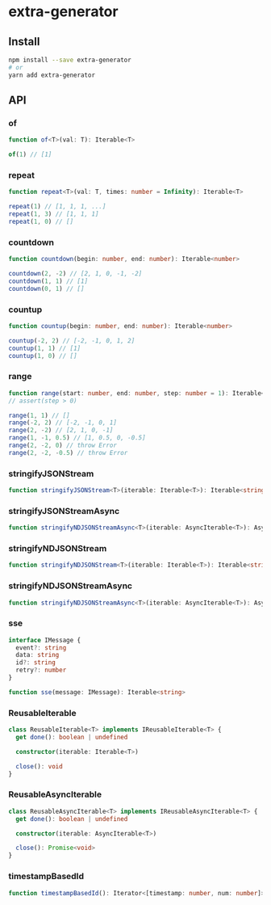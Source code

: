 # extra-generator

## Install

```sh
npm install --save extra-generator
# or
yarn add extra-generator
```

## API

### of

```ts
function of<T>(val: T): Iterable<T>
```

```js
of(1) // [1]
```

### repeat

```ts
function repeat<T>(val: T, times: number = Infinity): Iterable<T>
```

```js
repeat(1) // [1, 1, 1, ...]
repeat(1, 3) // [1, 1, 1]
repeat(1, 0) // []
```

### countdown

```ts
function countdown(begin: number, end: number): Iterable<number>
```

```js
countdown(2, -2) // [2, 1, 0, -1, -2]
countdown(1, 1) // [1]
countdown(0, 1) // []
```

### countup

```ts
function countup(begin: number, end: number): Iterable<number>
```

```js
countup(-2, 2) // [-2, -1, 0, 1, 2]
countup(1, 1) // [1]
countup(1, 0) // []
```

### range

```ts
function range(start: number, end: number, step: number = 1): Iterable<number>
// assert(step > 0)
```

```js
range(1, 1) // []
range(-2, 2) // [-2, -1, 0, 1]
range(2, -2) // [2, 1, 0, -1]
range(1, -1, 0.5) // [1, 0.5, 0, -0.5]
range(2, -2, 0) // throw Error
range(2, -2, -0.5) // throw Error
```

### stringifyJSONStream

```ts
function stringifyJSONStream<T>(iterable: Iterable<T>): Iterable<string>
```

### stringifyJSONStreamAsync

```ts
function stringifyNDJSONStreamAsync<T>(iterable: AsyncIterable<T>): AsyncIterable<string>
```

### stringifyNDJSONStream

```ts
function stringifyNDJSONStream<T>(iterable: Iterable<T>): Iterable<string>
```

### stringifyNDJSONStreamAsync

```ts
function stringifyNDJSONStreamAsync<T>(iterable: AsyncIterable<T>): AsyncIterable<string>
```

### sse

```ts
interface IMessage {
  event?: string
  data: string
  id?: string
  retry?: number
}

function sse(message: IMessage): Iterable<string>
```

### ReusableIterable

```ts
class ReusableIterable<T> implements IReusableIterable<T> {
  get done(): boolean | undefined

  constructor(iterable: Iterable<T>)

  close(): void
}
```

### ReusableAsyncIterable

```ts
class ReusableAsyncIterable<T> implements IReusableAsyncIterable<T> {
  get done(): boolean | undefined

  constructor(iterable: AsyncIterable<T>)

  close(): Promise<void>
}
```

### timestampBasedId

```ts
function timestampBasedId(): Iterator<[timestamp: number, num: number]>
```
